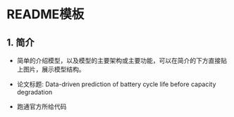 # README模板

## 1. 简介

- 简单的介绍模型，以及模型的主要架构或主要功能，可以在简介的下方直接贴上图片，展示模型结构。

- 论文标题: Data-driven prediction of battery cycle life before capacity degradation 

- 跑通官方所给代码


